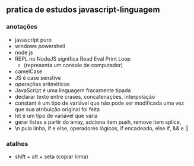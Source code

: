 ## pratica de estudos javascript-linguagem

### anotações
- javascript puro
- windows powershell 
- node.js
- REPL no NodeJS significa Read Eval Print Loop 
    - (representa um console de computador)
- camelCase
- JS é case senstive
- operações aritméticas
- JavaScript é uma linguagem fracamente tipada
- declarar texto entre crases, concatenações, interpolação
- constant é um tipo de variável que não pode ser modificada uma vez que sua atribuição original foi feita
- let é um tipo de variável que varia
- gerar listas a partir do array, adciona item push, remove item splice,
- \n pula linha, if e else, operadores lógicos, if encadeado, else if, && e ||

### atalhos
- shift + alt + seta (copiar linha)